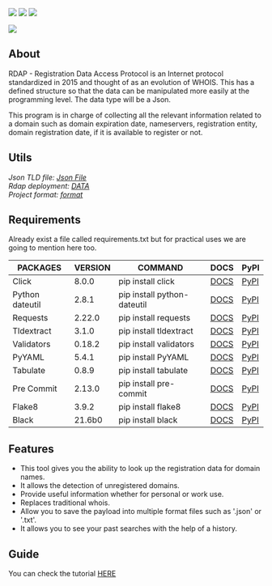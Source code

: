 ![](https://badgen.net/badge/icon/github?icon=github&label) ![](https://img.shields.io/badge/Python%20Version->=3.6-blue) ![](https://img.shields.io/badge/release%20-1.0.4-red)

![](https://www.selectallfromdual.com/blog/wp-content/uploads/2019/11/rdap.jpg)

## About

RDAP - Registration Data Access Protocol is an Internet protocol standardized in 2015 and thought of as an evolution of WHOIS. This has a defined structure so that the data can be manipulated more easily at the programming level. The data type will be a Json.

This program is in charge of collecting all the relevant information related to a domain such as domain expiration date, nameservers, registration entity, domain registration date, if it is available to register or not.


## Utils
*Json TLD file:  [Json File](https://data.iana.org/rdap/dns.json)* \
*Rdap deployment:  [DATA](https://deployment.rdap.org/)* \
*Project format: [format](https://github.com/alexeipopov95/rdap-cli/blob/master/docs/black_and_flake.md)*

## Requirements
Already exist a file called requirements.txt but for practical uses we are going to mention here too.


|PACKAGES|VERSION|COMMAND|DOCS|PyPI|
| ------------ | ------------ | ------------ | ------------ |------------ |
|Click|8.0.0|pip install click|[DOCS](https://click.palletsprojects.com/en/8.0.x/)|[PyPI](https://pypi.org/project/click/)|
|Python dateutil|2.8.1|pip install python-dateutil|[DOCS](https://dateutil.readthedocs.io/en/stable/)|[PyPI](https://pypi.org/project/python-dateutil/)|
|Requests|2.22.0|pip install requests|[DOCS](https://docs.python-requests.org/en/master/)|[PyPI](https://pypi.org/project/requests/)|
|Tldextract|3.1.0|pip install tldextract|[DOCS](https://github.com/john-kurkowski/tldextract)|[PyPI](https://pypi.org/project/tldextract/)|
|Validators|0.18.2|pip install validators|[DOCS](https://github.com/kvesteri/validators)|[PyPI](https://pypi.org/project/validators/)|
|PyYAML|5.4.1|pip install PyYAML|[DOCS](https://pyyaml.org/wiki/PyYAMLDocumentation)|[PyPI](https://pypi.org/project/PyYAML/)|
|Tabulate|0.8.9|pip install tabulate|[DOCS](https://github.com/astanin/python-tabulate)|[PyPI](https://pypi.org/project/tabulate/)|
|Pre Commit|2.13.0|pip install pre-commit|[DOCS](https://pre-commit.com/)|[PyPI](https://pypi.org/project/pre-commit/)|
|Flake8|3.9.2|pip install flake8|[DOCS](https://flake8.pycqa.org/en/latest/)|[PyPI](https://pypi.org/project/flake8/)|
|Black|21.6b0|pip install black|[DOCS](https://github.com/psf/black)|[PyPI](https://pypi.org/project/black/)|


## Features
- This tool gives you the ability to look up the registration data for domain names.
- It allows the detection of unregistered domains.
- Provide useful information whether for personal or work use.
- Replaces traditional whois.
- Allow you to save the payload into multiple format files such as '.json' or '.txt'.
- It allows you to see your past searches with the help of a history.

## Guide
You can check the tutorial [HERE](https://github.com/alexeipopov95/rdap-cli/blob/master/docs/user_guide.md)
